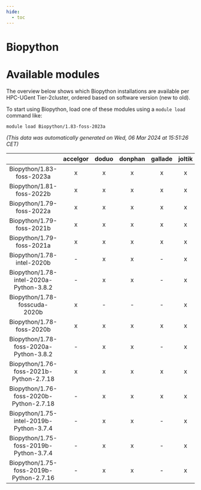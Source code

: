 ```yaml
---
hide:
  - toc
---
```


Biopython
=========

# Available modules


The overview below shows which Biopython installations are available per HPC-UGent Tier-2cluster, ordered based on software version (new to old).

To start using Biopython, load one of these modules using a `module load` command like:

```shell
module load Biopython/1.83-foss-2023a
```

*(This data was automatically generated on Wed, 06 Mar 2024 at 15:51:26 CET)*  

| |accelgor|doduo|donphan|gallade|joltik|skitty|
| :---: | :---: | :---: | :---: | :---: | :---: | :---: |
|Biopython/1.83-foss-2023a|x|x|x|x|x|x|
|Biopython/1.81-foss-2022b|x|x|x|x|x|x|
|Biopython/1.79-foss-2022a|x|x|x|x|x|x|
|Biopython/1.79-foss-2021b|x|x|x|x|x|x|
|Biopython/1.79-foss-2021a|x|x|x|x|x|x|
|Biopython/1.78-intel-2020b|-|x|x|-|x|x|
|Biopython/1.78-intel-2020a-Python-3.8.2|-|x|x|-|x|x|
|Biopython/1.78-fosscuda-2020b|x|-|-|-|x|-|
|Biopython/1.78-foss-2020b|x|x|x|x|x|x|
|Biopython/1.78-foss-2020a-Python-3.8.2|-|x|x|-|x|x|
|Biopython/1.76-foss-2021b-Python-2.7.18|x|x|x|x|x|x|
|Biopython/1.76-foss-2020b-Python-2.7.18|-|x|x|x|x|x|
|Biopython/1.75-intel-2019b-Python-3.7.4|-|x|x|-|x|x|
|Biopython/1.75-foss-2019b-Python-3.7.4|-|x|x|-|x|x|
|Biopython/1.75-foss-2019b-Python-2.7.16|-|x|x|-|x|x|
